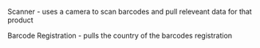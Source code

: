 Scanner - uses a camera to scan barcodes and pull releveant data for that product

Barcode Registration - pulls the country of the barcodes registration
